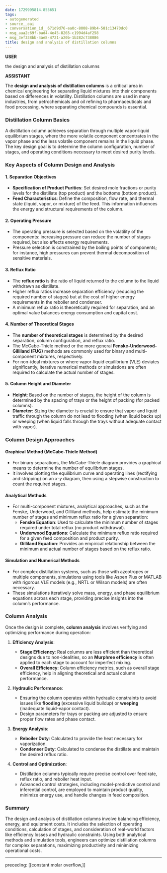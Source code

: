 ```yaml
---
date: 1729995814.855651
tags:
- autogenerated
- source__oai
- conversation_id__671d9d76-ea0c-8008-89b4-581c13470dc0
- msg_aaa2c69f-bad4-4e45-8265-c1994d4af258
- msg_3ef338bb-4ae8-4721-a20b-1b282c738086
title: design and analysis of distillation columns
---
```



**USER**

the design and analysis of distillation columns


**ASSISTANT**

The **design and analysis of distillation columns** is a critical area in chemical engineering for separating liquid mixtures into their components based on differences in volatility. Distillation columns are used in many industries, from petrochemicals and oil refining to pharmaceuticals and food processing, where separating chemical compounds is essential.

### Distillation Column Basics
A distillation column achieves separation through multiple vapor-liquid equilibrium stages, where the more volatile component concentrates in the vapor phase and the less volatile component remains in the liquid phase. The key design goal is to determine the column configuration, number of stages, and operating conditions necessary to meet desired purity levels.

### Key Aspects of Column Design and Analysis

#### 1. **Separation Objectives**
   - **Specification of Product Purities**: Set desired mole fractions or purity levels for the distillate (top product) and the bottoms (bottom product).
   - **Feed Characteristics**: Define the composition, flow rate, and thermal state (liquid, vapor, or mixture) of the feed. This information influences the energy and structural requirements of the column.

#### 2. **Operating Pressure**
   - The operating pressure is selected based on the volatility of the components: increasing pressure can reduce the number of stages required, but also affects energy requirements.
   - Pressure selection is constrained by the boiling points of components; for instance, high pressures can prevent thermal decomposition of sensitive materials.

#### 3. **Reflux Ratio**
   - The **reflux ratio** is the ratio of liquid returned to the column to the liquid withdrawn as distillate.
   - Higher reflux ratios increase separation efficiency (reducing the required number of stages) but at the cost of higher energy requirements in the reboiler and condenser.
   - A minimum reflux ratio is theoretically required for separation, and an optimal value balances energy consumption and capital cost.

#### 4. **Number of Theoretical Stages**
   - The **number of theoretical stages** is determined by the desired separation, column configuration, and reflux ratio.
   - The McCabe-Thiele method or the more general **Fenske-Underwood-Gilliland (FUG)** methods are commonly used for binary and multi-component mixtures, respectively.
   - For non-ideal mixtures or where vapor-liquid equilibrium (VLE) deviates significantly, iterative numerical methods or simulations are often required to calculate the actual number of stages.

#### 5. **Column Height and Diameter**
   - **Height**: Based on the number of stages, the height of the column is determined by the spacing of trays or the height of packing (for packed columns).
   - **Diameter**: Sizing the diameter is crucial to ensure that vapor and liquid traffic through the column do not lead to flooding (when liquid backs up) or weeping (when liquid falls through the trays without adequate contact with vapor).

### Column Design Approaches

#### **Graphical Method (McCabe-Thiele Method)**
   - For binary separations, the McCabe-Thiele diagram provides a graphical means to determine the number of equilibrium stages.
   - It involves plotting the equilibrium curve and operating lines (rectifying and stripping) on an $x$-$y$ diagram, then using a stepwise construction to count the required stages.

#### **Analytical Methods**
   - For multi-component mixtures, analytical approaches, such as the Fenske, Underwood, and Gilliland methods, help estimate the minimum number of stages and minimum reflux ratio for a given separation:
     - **Fenske Equation**: Used to calculate the minimum number of stages required under total reflux (no product withdrawal).
     - **Underwood Equations**: Calculate the minimum reflux ratio required for a given feed composition and product purity.
     - **Gilliland Equation**: Provides an empirical relationship between the minimum and actual number of stages based on the reflux ratio.

#### **Simulation and Numerical Methods**
   - For complex distillation systems, such as those with azeotropes or multiple components, simulations using tools like Aspen Plus or MATLAB with rigorous VLE models (e.g., NRTL or Wilson models) are often necessary.
   - These simulations iteratively solve mass, energy, and phase equilibrium equations across each stage, providing precise insights into the column’s performance.

### Column Analysis
Once the design is complete, **column analysis** involves verifying and optimizing performance during operation:
1. **Efficiency Analysis**:
   - **Stage Efficiency**: Real columns are less efficient than theoretical designs due to non-idealities, so an **Murphree efficiency** is often applied to each stage to account for imperfect mixing.
   - **Overall Efficiency**: Column efficiency metrics, such as overall stage efficiency, help in aligning theoretical and actual column performance.

2. **Hydraulic Performance**:
   - Ensuring the column operates within hydraulic constraints to avoid issues like **flooding** (excessive liquid buildup) or **weeping** (inadequate liquid-vapor contact).
   - Design parameters for trays or packing are adjusted to ensure proper flow rates and phase contact.

3. **Energy Analysis**:
   - **Reboiler Duty**: Calculated to provide the heat necessary for vaporization.
   - **Condenser Duty**: Calculated to condense the distillate and maintain the desired reflux ratio.

4. **Control and Optimization**:
   - Distillation columns typically require precise control over feed rate, reflux ratio, and reboiler heat input.
   - Advanced control strategies, including model-predictive control and inferential control, are employed to maintain product quality, minimize energy use, and handle changes in feed composition.

### Summary
The design and analysis of distillation columns involve balancing efficiency, energy, and equipment costs. It includes the selection of operating conditions, calculation of stages, and consideration of real-world factors like efficiency losses and hydraulic constraints. Using both analytical methods and simulation tools, engineers can optimize distillation columns for complex separations, maximizing productivity and minimizing operational costs.


---

preceding: [[constant molar overflow,]]